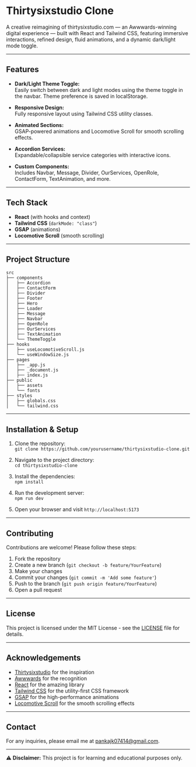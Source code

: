 # Thirtysixstudio Clone

A creative reimagining of thirtysixstudio.com — an Awwwards-winning digital experience — built with React and Tailwind CSS, featuring immersive interactions, refined design, fluid animations, and a dynamic dark/light mode toggle.

---

## Features

- **Dark/Light Theme Toggle:**  
  Easily switch between dark and light modes using the theme toggle in the navbar. Theme preference is saved in localStorage.

- **Responsive Design:**  
  Fully responsive layout using Tailwind CSS utility classes.

- **Animated Sections:**  
  GSAP-powered animations and Locomotive Scroll for smooth scrolling effects.

- **Accordion Services:**  
  Expandable/collapsible service categories with interactive icons.

- **Custom Components:**  
  Includes Navbar, Message, Divider, OurServices, OpenRole, ContactForm, TextAnimation, and more.

---

## Tech Stack

- **React** (with hooks and context)
- **Tailwind CSS** (`darkMode: "class"`)
- **GSAP** (animations)
- **Locomotive Scroll** (smooth scrolling)

---

## Project Structure

```
src
├── components
│   ├── Accordion
│   ├── ContactForm
│   ├── Divider
│   ├── Footer
│   ├── Hero
│   ├── Loader
│   ├── Message
│   ├── Navbar
│   ├── OpenRole
│   ├── OurServices
│   ├── TextAnimation
│   └── ThemeToggle
├── hooks
│   ├── useLocomotiveScroll.js
│   └── useWindowSize.js
├── pages
│   ├── _app.js
│   ├── _document.js
│   ├── index.js
├── public
│   ├── assets
│   └── fonts
├── styles
│   ├── globals.css
│   └── tailwind.css
```

---

## Installation & Setup

1. Clone the repository:  
   `git clone https://github.com/yourusername/thirtysixstudio-clone.git`

2. Navigate to the project directory:  
   `cd thirtysixstudio-clone`

3. Install the dependencies:  
   `npm install`

4. Run the development server:  
   `npm run dev`

5. Open your browser and visit `http://localhost:5173`

---

## Contributing

Contributions are welcome! Please follow these steps:

1. Fork the repository
2. Create a new branch (`git checkout -b feature/YourFeature`)
3. Make your changes
4. Commit your changes (`git commit -m 'Add some feature'`)
5. Push to the branch (`git push origin feature/YourFeature`)
6. Open a pull request

---

## License

This project is licensed under the MIT License - see the [LICENSE](LICENSE) file for details.

---

## Acknowledgements

- [Thirtysixstudio](https://thirtysixstudio.com) for the inspiration
- [Awwwards](https://www.awwwards.com) for the recognition
- [React](https://reactjs.org) for the amazing library
- [Tailwind CSS](https://tailwindcss.com) for the utility-first CSS framework
- [GSAP](https://greensock.com/gsap) for the high-performance animations
- [Locomotive Scroll](https://locomotivemtl.github.io/locomotive-scroll/) for the smooth scrolling effects

---

## Contact

For any inquiries, please email me at [pankajk07414@gmail.com](mailto:your.email@example.com).

---

⚠️ **Disclaimer:** This project is for learning and educational purposes only.


